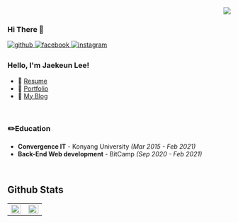 <div align="right">
<img src="https://komarev.com/ghpvc/?username=Jaekeun-Lee&&style=flat-square" align="right" />
</div>  
  

<br/>  

### Hi There 👋  
  

<a href="https://github.com/Jaekeun-Lee" target="_blank">
<img src=https://img.shields.io/badge/github-%2324292e.svg?&style=for-the-badge&logo=github&logoColor=white alt=github style="margin-bottom: 5px;" />
</a>
<a href="https://www.facebook.com/96gllee" target="_blank">
<img src=https://img.shields.io/badge/facebook-%232E87FB.svg?&style=for-the-badge&logo=facebook&logoColor=white alt=facebook style="margin-bottom: 5px;" />
</a>
<a href="https://www.instagram.com/96.glee" target="_blank">
<img src=https://img.shields.io/badge/instagram-%23000000.svg?&style=for-the-badge&logo=instagram&logoColor=white&color=dd2a7b alt=instagram style="margin-bottom: 5px;" />
</a>  
  



### Hello, I'm Jaekeun Lee!

 * :seedling: [Resume](https://jaekeun-lee.github.io/) 
 * :baby_chick: [Portfolio]() 
 * :swan: [My Blog](https://ljg960730.tistory.com/)

 
<br/>

### :pencil2:Education
- **Convergence IT** - Konyang University *(Mar 2015 - Feb 2021)*
- **Back-End Web development** - BitCamp *(Sep 2020 - Feb 2021)*  
  
<br/>  
  

## Github Stats  
<table><tr><td valign="top" width="50%">

<img src="https://github-readme-stats.vercel.app/api?username=Jaekeun-Lee&show_icons=true&count_private=true&hide_border=true" align="left" style="width: 100%" />

</td><td valign="top" width="50%">

<img src="https://github-readme-stats.vercel.app/api/top-langs/?username=Jaekeun-Lee&hide_border=true&layout=compact" align="left" style="width: 100%" />

</td></tr></table>  

<br/>  
